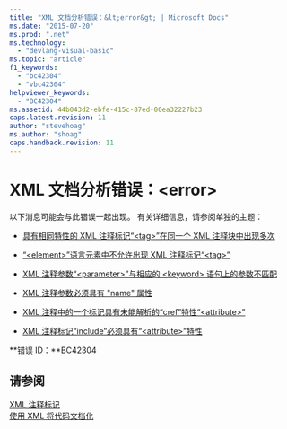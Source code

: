 ```yaml
---
title: "XML 文档分析错误：&lt;error&gt; | Microsoft Docs"
ms.date: "2015-07-20"
ms.prod: ".net"
ms.technology: 
  - "devlang-visual-basic"
ms.topic: "article"
f1_keywords: 
  - "bc42304"
  - "vbc42304"
helpviewer_keywords: 
  - "BC42304"
ms.assetid: 44b043d2-ebfe-415c-87ed-00ea32227b23
caps.latest.revision: 11
author: "stevehoag"
ms.author: "shoag"
caps.handback.revision: 11
---
```

# XML 文档分析错误：&lt;error&gt;
以下消息可能会与此错误一起出现。 有关详细信息，请参阅单独的主题：  
  
-   [具有相同特性的 XML 注释标记“\<tag\>”在同一个 XML 注释块中出现多次](../../visual-basic/misc/bc42305.md)  
  
-   [“\<element\>”语言元素中不允许出现 XML 注释标记“\<tag\>”](../../visual-basic/misc/bc42306.md)  
  
-   [XML 注释参数“\<parameter\>”与相应的 \<keyword\> 语句上的参数不匹配](../../visual-basic/misc/bc42307.md)  
  
-   [XML 注释参数必须具有 "name" 属性](../../visual-basic/misc/bc42308.md)  
  
-   [XML 注释中的一个标记具有未能解析的“cref”特性“\<attribute\>”](../../visual-basic/misc/bc42309.md)  
  
-   [XML 注释标记“include”必须具有“\<attribute\>”特性](../../visual-basic/misc/bc42310.md)  
  
 **错误 ID：**BC42304  
  
## 请参阅  
 [XML 注释标记](../../visual-basic/language-reference/xmldoc/recommended-xml-tags-for-documentation-comments.md)   
 [使用 XML 将代码文档化](../../visual-basic/programming-guide/program-structure/documenting-your-code-with-xml.md)